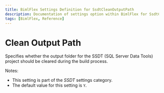 ```yaml
---
title: BimlFlex Settings Definition for SsdtCleanOutputPath
description: Documentation of settings option within BimlFlex for SsdtCleanOutputPath
tags: [BimlFlex, Reference]
---
```


# Clean Output Path

Specifies whether the output folder for the SSDT (SQL Server Data Tools) project should be cleared during the build process.

Notes:

* This setting is part of the *SSDT* settings category.
* The default value for this setting is `Y`.
